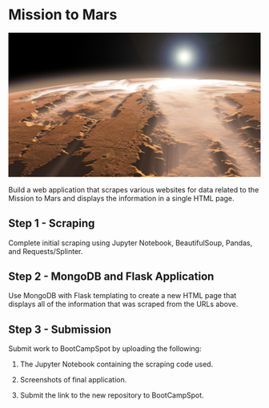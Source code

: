 # Mission to Mars

![](miscfiles/mars-space-planet-GettyImages-112718272-1120.jpg)

Build a web application that scrapes various websites for data related to the Mission to Mars and displays the information in a single HTML page.

## Step 1 - Scraping

Complete initial scraping using Jupyter Notebook, BeautifulSoup, Pandas, and Requests/Splinter.

## Step 2 - MongoDB and Flask Application

Use MongoDB with Flask templating to create a new HTML page that displays all of the information that was scraped from the URLs above.

## Step 3 - Submission

Submit work to BootCampSpot by uploading the following:

1. The Jupyter Notebook containing the scraping code used.

2. Screenshots of final application.

3. Submit the link to the new repository to BootCampSpot.
